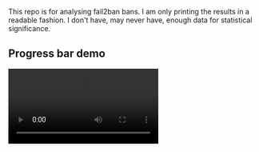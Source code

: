 
This repo is for analysing fail2ban bans. I am only printing the results in a readable fashion. I don't have, may never have, enough data for statistical significance.


## Progress bar demo

<video src="https://user-images.githubusercontent.com/25666053/198907182-0579d3b8-ec50-496c-9032-0f21685ff278.mp4"></video>
